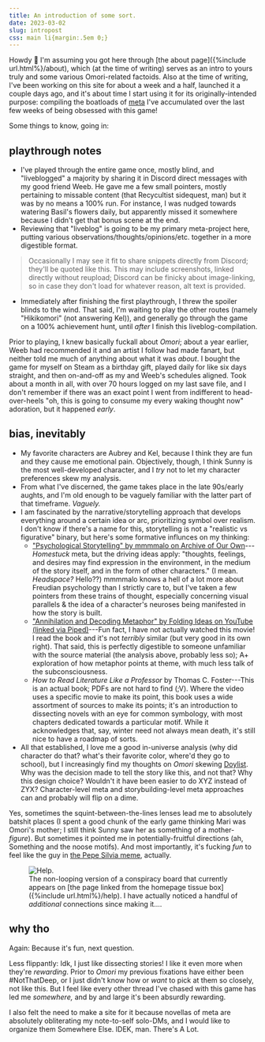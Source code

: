 ```yaml
---
title: An introduction of some sort.
date: 2023-03-02
slug: intropost
css: main li{margin:.5em 0;}
---
```

Howdy 👋 I'm assuming you got here through [the about page]({%include url.html%}/about), which (at the time of writing) serves as an intro to yours truly and some various <span class="omo">Omori</span>-related factoids. Also at the time of writing, I've been working on this site for about a week and a half, launched it a couple days ago, and it's about time I start using it for its originally-intended purpose: compiling the boatloads of [meta](https://fanlore.org/wiki/Meta) I've accumulated over the last few weeks of being obsessed with this game!

Some things to know, going in:

## playthrough notes
- I've played through the entire game once, mostly blind, and "liveblogged" a majority by sharing it in Discord direct messages with my good friend Weeb. He gave me a few small pointers, mostly pertaining to missable content (that Recycultist sidequest, man) but it was by no means a 100% run. For instance, I was nudged towards watering Basil's flowers daily, but apparently missed it somewhere because I didn't get that bonus scene at the end.
- Reviewing that "liveblog" is going to be my primary meta-project here, putting various observations/thoughts/opinions/etc. together in a more digestible format.

<blockquote class="dc" markdown="1">
Occasionally I may see it fit to share snippets directly from Discord; they'll be quoted like this. This may include screenshots, linked directly without reupload; Discord can be finicky about image-linking, so in case they don't load for whatever reason, alt text is provided.
</blockquote>

- Immediately after finishing the first playthrough, I threw the spoiler blinds to the wind. That said, I'm waiting to play the other routes (namely "Hikikomori" (not answering Kel)), and generally go through the game on a 100% achievement hunt, until *after* I finish this liveblog-compilation.

Prior to playing, I knew basically fuckall about <i class="omo">Omori</i>; about a year earlier, Weeb had recommended it and an artist I follow had made fanart, but neither told me much of anything about what it was *about*. I bought the game for myself on Steam as a birthday gift, played daily for like six days straight, and then on-and-off as my and Weeb's schedules aligned. Took about a month in all, with over 70 hours logged on my last save file, and I don't remember if there was an exact point I went from indifferent to head-over-heels "oh, this is going to consume my every waking thought now" adoration, but it happened *early*.

## bias, inevitably
- My favorite characters are Aubrey and Kel, because I think they are fun and they cause me emotional pain. Objectively, though, I think Sunny is the most well-developed character, and I *try* not to let my character preferences skew my analysis.
- From what I've discerned, the game takes place in the late 90s/early aughts, and I'm old enough to be vaguely familiar with the latter part of that timeframe. *Vaguely.*
- I am fascinated by the narrative/storytelling approach that develops everything around a certain idea or arc, prioritizing symbol over realism. I don't know if there's a name for this, storytelling is not a "realistic vs figurative" binary, but here's some formative influnces on my thinking:
	- ["Psychological Storytelling" by mmmmalo on Archive of Our Own](https://archiveofourown.org/works/20481008)---<i>Homestuck</i> meta, but the driving ideas apply: "thoughts, feelings, and desires may find expression in the environment, in the medium of the story itself, and in the form of other characters." (I mean. *Headspace?* Hello??) mmmmalo knows a hell of a lot more about Freudian psychology than I strictly care to, but I've taken a few pointers from these trains of thought, especially concerning visual parallels & the idea of a character's neuroses being manifested in how the story is built.
	- ["Annihilation and Decoding Metaphor" by Folding Ideas on YouTube (linked via Piped)](https://piped.video/watch?v=URo66iLNEZw)---Fun fact, I have not actually watched this movie! I read the book and it's not *terribly* similar (but very good in its own right). That said, this is perfectly digestible to someone unfamiliar with the source material (the analysis above, probably less so); A+ exploration of how metaphor points at theme, with much less talk of the subconsciousness.
	- <i>How to Read Literature Like a Professor</i> by Thomas C. Foster---This is an actual book; PDFs are not hard to find (;V). Where the video uses a specific movie to make its point, this book uses a wide assortment of sources to make its points; it's an introduction to dissecting novels with an eye for common symbology, with most chapters dedicated towards a particular motif. While it acknowledges that, say, winter need not always mean death, it's still nice to have a roadmap of sorts.
- All that established, I love me a good in-universe analysis (why did character do that? what's their favorite color, where'd they go to school), but I increasingly find my thoughts on <i class="omo">Omori</i> skewing [Doylist](https://tvtropes.org/pmwiki/pmwiki.php/Main/WatsonianVersusDoylist). Why was the decision made to tell the story like this, and not that? Why this design choice? Wouldn't it have been easier to do XYZ instead of ZYX? Character-level meta and storybuilding-level meta approaches can and probably will flip on a dime.

Yes, sometimes the squint-between-the-lines lenses lead me to absolutely batshit places (I spent a good chunk of the early game thinking Mari was Omori's mother; I still think Sunny saw her as something of a mother-*figure*). But sometimes it pointed me in potentially-fruitful directions (ah, Something and the noose motifs). And most importantly, it's fucking *fun* to feel like the guy in [the Pepe Silvia meme](https://piped.video/watch?v=1NBfZcNU4O0), actually.

<figure><img src="{%include url.html%}/assets/img/helpme.png" alt="Help." title="Help.">
<figcaption markdown="1">
The non-looping version of a conspiracy board that currently appears on [the page linked from the homepage tissue box]({%include url.html%}/help). I have actually noticed a handful of <em>additional</em> connections since making it....
</figcaption></figure>

## why tho
Again: Because it's fun, next question.

Less flippantly: Idk, I just like dissecting stories! I like it even more when they're *rewarding*. Prior to <i class="omo">Omori</i> my previous fixations have either been #NotThatDeep, or I just didn't know how or *want* to pick at them so closely, not like this. But I feel like every other thread I've chased with this game has led me *somewhere,* and by and large it's been absurdly rewarding.

I also felt the need to make a site for it because novellas of meta are absolutely obliterating my note-to-self solo-DMs, and I would like to organize them Somewhere Else. IDEK, man. There's A Lot.